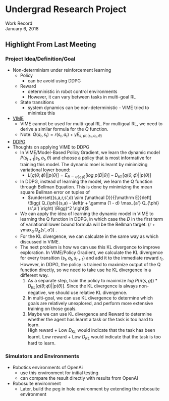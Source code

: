 # Undergrad Research Project
Work Record<br>
January 6, 2018

## Highlight From Last Meeting
### Project Idea/Definition/Goal
- Non-determinism under reinforcement learning
  - Policy 
    - can be avoid using DDPG
  - Reward
    - deterministic in robot control environments
    - However, it can vary between tasks in multi-goal RL
  - State transitions
    - system dynamics can be non-deterministic - VIME tried to minimize this
- [VIME](../Resources/Papers/VIME.md)
  - VIME cannot be used for multi-goal RL. For multigoal RL, we need to derive a similar formula for the $Q$ function.
  - Note: $Q(a_t, s_t) = r(s_t, a_t) + \gamma E_{s, p(\centerdot|s_t, a_t, \theta)}$
- [DDPG](../Resources/Papers/DDPG.md)
- Thoughts on applying VIME to DDPG
  - In VIME/Model-Based Policy Gradient, we learn the dynamic model $P(s_{t+1}|s_t ,a_t ,\theta)$ and choose a policy that is most informative for training this model. The dynamic moel is learnt by minimizing variational lower bound:
    - $L[q(\theta;\phi)||p(\theta)]=E_{\theta\sim q(\centerdot;\phi)}[log\ p(D|\theta)]-D_{KL}[q(\theta;\phi)||p(\theta)]$
  - In DDPG, instead of learning the model, we learn the Q function through Bellman Equation. This is done by minimizing the mean square Bellman error on tuples of 
    - $\underset{(s,a,r,s',d) \sim {\mathcal D}}{{\mathrm E}}\left[
          \Bigg( Q_{\phi}(s,a) - \left(r + \gamma (1 - d) \max_{a'} Q_{\phi}(s',a') \right) \Bigg)^2
          \right]$
  - We can apply the idea of learning the dynamic model in VIME to learning the Q function in DDPG, in which case the $D$ in the first term of variational lower bound formula will be the Bellman target: $\left(r + \gamma\max_{a'} Q_{\phi}(s',a') \right)$ .
  - For the KL divergence, we can calculate in the same way as which discussed in VIME.
  - The next problem is how we can use this KL divergence to improve exploration. In VIME/Policy Gradient, we calculate the KL divergence for every transition $(s_t,a_t,s_{t+1})$ and add it to the immediate reward $r_t$. However, in DDPG, the policy is trained to maximize output of the Q function directly, so we need to take use he KL divergence in a different way.
    1. As a separate step, train the policy to maximize $log\ P(\pi(s,g))*D_{KL}[q(\theta;\phi)||p(\theta)]$. Since the KL divergence is always non-negative, we should use relative KL divergence.
    2. In multi-goal, we can use KL divergence to determine which goals are relatively unexplored, and perform more extensive training on those goals.
    3. Maybe we can use KL divergence and Reward to determine whether the agent has learnt a task or the task is too hard to learn.  
       High reward + Low $D_{KL}$ would indicate that the task has been learnt.
       Low reward + Low $D_{KL}$ would indicate that the task is too hard to learn.

### Simulators and Environments
- Robotics environments of OpenAi
  - use this environment for initial testing
  - can compare the result directly with results from OpenAI
- Robosuite environment
  - Later, build the peg in hole environment by extending the robosuite environment